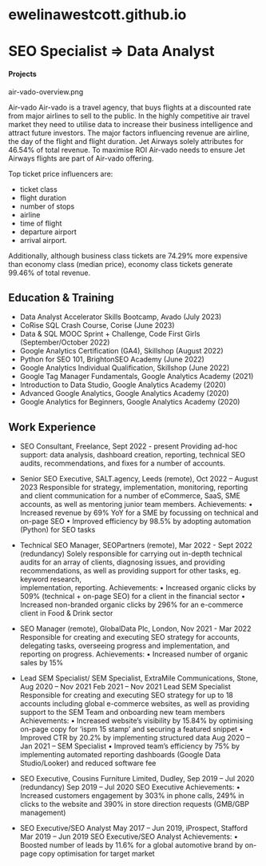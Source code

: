 # ewelinawestcott.github.io

# SEO Specialist  => Data Analyst

#### Projects

air-vado-overview.png

Air-vado
Air-vado is a travel agency, that buys flights  at a discounted rate from major airlines to sell to the public. In the highly competitive air travel market they need to utilise data to increase their business intelligence and attract future investors.
The major factors influencing revenue are airline, the day of the flight and flight duration. Jet Airways solely attributes for 46.54% of total revenue. To maximise ROI Air-vado needs to ensure Jet Airways flights are part of Air-vado offering.

Top ticket price influencers are:
- ticket class
- flight duration
- number of stops
- airline
- time of flight
- departure airport
- arrival airport.

Additionally, although business class tickets are 74.29% more expensive than economy class (median price), economy class tickets generate 99.46% of total revenue. 


## Education & Training
- Data Analyst Accelerator Skills Bootcamp, Avado (July 2023)
- CoRise SQL Crash Course, Corise (June 2023)
- Data & SQL MOOC Sprint + Challenge, Code First Girls (September/October 2022)
- Google Analytics Certification (GA4), Skillshop (August 2022)
- Python for SEO 101, BrightonSEO Academy (June 2022)
- Google Analytics Individual Qualification, Skillshop (June 2022)
- Google Tag Manager Fundamentals, Google Analytics Academy (2021)
- Introduction to Data Studio, Google Analytics Academy (2020)
- Advanced Google Analytics, Google Analytics Academy (2020)
- Google Analytics for Beginners, Google Analytics Academy (2020)

## Work Experience
- SEO Consultant, Freelance, Sept 2022 - present
  Providing ad-hoc support: data analysis, dashboard creation, reporting, technical SEO audits, recommendations, and fixes for a number of accounts.

- Senior SEO Executive, SALT.agency, Leeds (remote), Oct 2022 – August 2023
  Responsible for strategy, implementation, monitoring, reporting and client communication for a number of eCommerce, SaaS, SME accounts, as well as mentoring junior team members.
Achievements:
•	Increased revenue by 69% YoY for a SME by focussing on technical and on-page SEO
•	Improved efficiency by 98.5% by adopting automation (Python) for SEO tasks

- Technical SEO Manager, SEOPartners (remote), Mar 2022 - Sept 2022 (redundancy)
  Solely responsible for carrying out in-depth technical audits for an array of clients, diagnosing issues, and providing recommendations, as well as providing support for other tasks, eg. keyword research,     
  implementation, reporting.
Achievements:
•	Increased organic clicks by 509% (technical + on-page SEO) for a client in the financial sector
•	Increased non-branded organic clicks by 296% for an e-commerce client in Food & Drink sector

- SEO Manager (remote), GlobalData Plc, London, Nov 2021 - Mar 2022
  Responsible for creating and executing SEO strategy for accounts, delegating tasks, overseeing progress and implementation, and reporting on progress.
Achievements:
•	Increased number of organic sales by 15%

- Lead SEM Specialist/ SEM Specialist, ExtraMile Communications, Stone, Aug 2020 – Nov 2021 
  Feb 2021 – Nov 2021 Lead SEM Specialist 
  Responsible for creating and executing SEO strategy for up to 18 accounts including global e-commerce websites, as well as providing support to the SEM Team and onboarding new team members
  Achievements:
•	Increased website’s visibility by 15.84% by optimising on-page copy for ‘ispm 15 stamp’ and securing a featured snippet
•	Improved CTR by 20.2% by implementing structured data
  Aug 2020 – Jan 2021 – SEM Specialist
•	Improved team’s efficiency by 75% by implementing automated reporting dashboards (Google Data Studio/Looker) and reduced software fee

- SEO Executive, Cousins Furniture Limited, Dudley, Sep 2019 – Jul 2020 (redundancy)
  Sep 2019 – Jul 2020 SEO Executive
Achievements:
•	Increased customers engagement by 303% in phone calls, 249% in clicks to the website and 390% in store direction requests (GMB/GBP management)

- SEO Executive/SEO Analyst May 2017 – Jun 2019, iProspect, Stafford
  Mar 2019 – Jun 2019 SEO Executive/SEO Analyst
Achievements:
•	Boosted number of leads by 11.6% for a global automotive brand by on-page copy optimisation for target market

